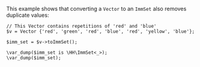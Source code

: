 This example shows that converting a `Vector` to an `ImmSet` also removes duplicate values:

```basic-usage.hack
// This Vector contains repetitions of 'red' and 'blue'
$v = Vector {'red', 'green', 'red', 'blue', 'red', 'yellow', 'blue'};

$imm_set = $v->toImmSet();

\var_dump($imm_set is \HH\ImmSet<_>);
\var_dump($imm_set);
```
